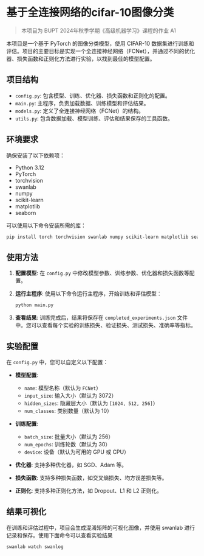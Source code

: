 # 基于全连接网络的cifar-10图像分类

> 本项目为 BUPT 2024年秋季学期《高级机器学习》课程的作业 A1

本项目是一个基于 PyTorch 的图像分类模型，使用 CIFAR-10 数据集进行训练和评估。项目的主要目标是实现一个全连接神经网络（FCNet），并通过不同的优化器、损失函数和正则化方法进行实验，以找到最佳的模型配置。

## 项目结构

- `config.py`: 包含模型、训练、优化器、损失函数和正则化的配置。
- `main.py`: 主程序，负责加载数据、训练模型和评估结果。
- `models.py`: 定义了全连接神经网络（FCNet）的结构。
- `utils.py`: 包含数据加载、模型训练、评估和结果保存的工具函数。

## 环境要求

确保安装了以下依赖项：

- Python 3.12
- PyTorch
- torchvision
- swanlab
- numpy
- scikit-learn
- matplotlib
- seaborn

可以使用以下命令安装所需的库：

```bash
pip install torch torchvision swanlab numpy scikit-learn matplotlib seaborn
```

## 使用方法

1. **配置模型**: 在 `config.py` 中修改模型参数、训练参数、优化器和损失函数等配置。

2. **运行主程序**: 使用以下命令运行主程序，开始训练和评估模型：

   ```bash
   python main.py
   ```

3. **查看结果**: 训练完成后，结果将保存在 `completed_experiments.json` 文件中。您可以查看每个实验的训练损失、验证损失、测试损失、准确率等指标。

## 实验配置

在 `config.py` 中，您可以自定义以下配置：

- **模型配置**:
  - `name`: 模型名称（默认为 `FCNet`）
  - `input_size`: 输入大小（默认为 3072）
  - `hidden_sizes`: 隐藏层大小（默认为 `[1024, 512, 256]`）
  - `num_classes`: 类别数量（默认为 10）

- **训练配置**:
  - `batch_size`: 批量大小（默认为 256）
  - `num_epochs`: 训练轮数（默认为 30）
  - `device`: 设备（默认为可用的 GPU 或 CPU）

- **优化器**: 支持多种优化器，如 SGD、Adam 等。

- **损失函数**: 支持多种损失函数，如交叉熵损失、均方误差损失等。

- **正则化**: 支持多种正则化方法，如 Dropout、L1 和 L2 正则化。

## 结果可视化

在训练和评估过程中，项目会生成混淆矩阵的可视化图像，并使用 swanlab 进行记录和保存。使用下面命令可以查看实验结果

```bash
swanlab watch swanlog
```
